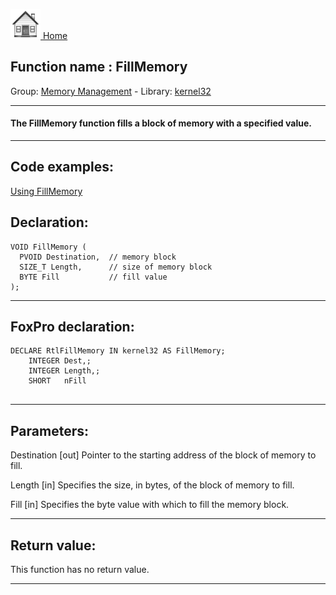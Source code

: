 [<img src="../../images/home.png"> Home ](https://github.com/VFPX/Win32API)  

## Function name : FillMemory
Group: [Memory Management](../../functions_group.md#Memory_Management)  -  Library: [kernel32](../../Libraries.md#kernel32)  
***  


#### The FillMemory function fills a block of memory with a specified value.
***  


## Code examples:
[Using FillMemory](../../samples/sample_198.md)  

## Declaration:
```foxpro  
VOID FillMemory (
  PVOID Destination,  // memory block
  SIZE_T Length,      // size of memory block
  BYTE Fill           // fill value
);  
```  
***  


## FoxPro declaration:
```foxpro  
DECLARE RtlFillMemory IN kernel32 AS FillMemory;
	INTEGER Dest,;
	INTEGER Length,;
	SHORT   nFill
  
```  
***  


## Parameters:
Destination 
[out] Pointer to the starting address of the block of memory to fill. 

Length 
[in] Specifies the size, in bytes, of the block of memory to fill. 

Fill 
[in] Specifies the byte value with which to fill the memory block.   
***  


## Return value:
This function has no return value.   
***  

